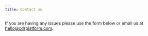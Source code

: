 ```yaml
---
title: Contact us
---
```


If you are having any issues please use the form below or email us at [hello@cdrplatform.com](mailto:hello@cdrplatform.com).
